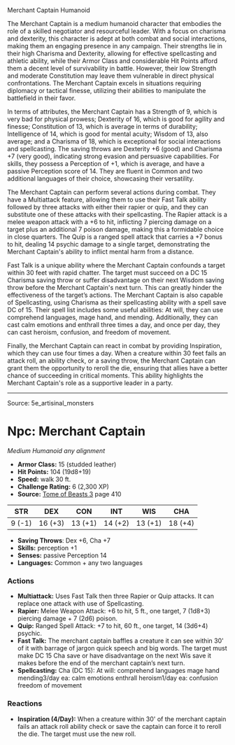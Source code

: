 <MonsterName/>Merchant Captain</MonsterName>
<CreatureType/>Humanoid</CreatureType>

<summary>The Merchant Captain is a medium humanoid character that embodies the role of a skilled negotiator and resourceful leader. With a focus on charisma and dexterity, this character is adept at both combat and social interactions, making them an engaging presence in any campaign. Their strengths lie in their high Charisma and Dexterity, allowing for effective spellcasting and athletic ability, while their Armor Class and considerable Hit Points afford them a decent level of survivability in battle. However, their low Strength and moderate Constitution may leave them vulnerable in direct physical confrontations. The Merchant Captain excels in situations requiring diplomacy or tactical finesse, utilizing their abilities to manipulate the battlefield in their favor.</summary>

<detail>

In terms of attributes, the Merchant Captain has a Strength of 9, which is very bad for physical prowess; Dexterity of 16, which is good for agility and finesse; Constitution of 13, which is average in terms of durability; Intelligence of 14, which is good for mental acuity; Wisdom of 13, also average; and a Charisma of 18, which is exceptional for social interactions and spellcasting. The saving throws are Dexterity +6 (good) and Charisma +7 (very good), indicating strong evasion and persuasive capabilities. For skills, they possess a Perception of +1, which is average, and have a passive Perception score of 14. They are fluent in Common and two additional languages of their choice, showcasing their versatility.

The Merchant Captain can perform several actions during combat. They have a Multiattack feature, allowing them to use their Fast Talk ability followed by three attacks with either their rapier or quip, and they can substitute one of these attacks with their spellcasting. The Rapier attack is a melee weapon attack with a +6 to hit, inflicting 7 piercing damage on a target plus an additional 7 poison damage, making this a formidable choice in close quarters. The Quip is a ranged spell attack that carries a +7 bonus to hit, dealing 14 psychic damage to a single target, demonstrating the Merchant Captain's ability to inflict mental harm from a distance.

Fast Talk is a unique ability where the Merchant Captain confounds a target within 30 feet with rapid chatter. The target must succeed on a DC 15 Charisma saving throw or suffer disadvantage on their next Wisdom saving throw before the Merchant Captain's next turn. This can greatly hinder the effectiveness of the target’s actions. The Merchant Captain is also capable of Spellcasting, using Charisma as their spellcasting ability with a spell save DC of 15. Their spell list includes some useful abilities: At will, they can use comprehend languages, mage hand, and mending. Additionally, they can cast calm emotions and enthrall three times a day, and once per day, they can cast heroism, confusion, and freedom of movement.

Finally, the Merchant Captain can react in combat by providing Inspiration, which they can use four times a day. When a creature within 30 feet fails an attack roll, an ability check, or a saving throw, the Merchant Captain can grant them the opportunity to reroll the die, ensuring that allies have a better chance of succeeding in critical moments. This ability highlights the Merchant Captain's role as a supportive leader in a party.</detail>



---

Source: 5e_artisinal_monsters

# Npc: Merchant Captain

*Medium* *Humanoid* *any alignment*

- **Armor Class:** 15 (studded leather)
- **Hit Points:** 104 (19d8+19)
- **Speed:** walk 30 ft.
- **Challenge Rating:** 6 (2,300 XP)
- **Source:** [Tome of Beasts 3](https://koboldpress.com/kpstore/product/tome-of-beasts-3-for-5th-edition/) page 410

| STR | DEX | CON | INT | WIS | CHA |
| --- | --- | --- | --- | --- | --- |
| 9 (-1) | 16 (+3) | 13 (+1) | 14 (+2) | 13 (+1) | 18 (+4) |

- **Saving Throws**: Dex +6, Cha +7
- **Skills:** perception +1
- **Senses:** passive Perception 14
- **Languages:** Common + any two languages

### Actions

- **Multiattack:** Uses Fast Talk then three Rapier or Quip attacks. It can replace one attack with use of Spellcasting.
- **Rapier:** Melee Weapon Attack: +6 to hit, 5 ft., one target, 7 (1d8+3) piercing damage + 7 (2d6) poison.
- **Quip:** Ranged Spell Attack: +7 to hit, 60 ft., one target, 14 (3d6+4) psychic.
- **Fast Talk:** The merchant captain baffles a creature it can see within 30' of it with barrage of jargon quick speech and big words. The target must make DC 15 Cha save or have disadvantage on the next Wis save it makes before the end of the merchant captain’s next turn.
- **Spellcasting:** Cha (DC 15): At will: comprehend languages mage hand mending3/day ea: calm emotions enthrall heroism1/day ea: confusion freedom of movement

### Reactions

- **Inspiration (4/Day):** When a creature within 30' of the merchant captain fails an attack roll ability check or save the captain can force it to reroll the die. The target must use the new roll.




